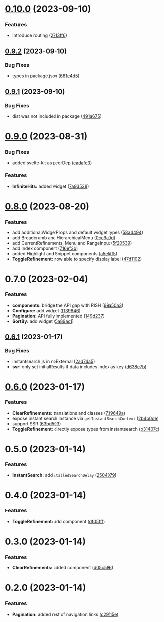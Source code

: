 # [0.10.0](https://github.com/aymeric-giraudet/svelte-algolia-instantsearch/compare/v0.9.2...v0.10.0) (2023-09-10)


### Features

* introduce routing ([2713ff6](https://github.com/aymeric-giraudet/svelte-algolia-instantsearch/commit/2713ff6d49650bf80d52df6c6c9779c83e99fa68))



## [0.9.2](https://github.com/aymeric-giraudet/svelte-algolia-instantsearch/compare/v0.9.1...v0.9.2) (2023-09-10)


### Bug Fixes

* types in package.json ([661e4d5](https://github.com/aymeric-giraudet/svelte-algolia-instantsearch/commit/661e4d5a2022d8f840c96b7c55c73265bf8378a8))



## [0.9.1](https://github.com/aymeric-giraudet/svelte-algolia-instantsearch/compare/v0.9.0...v0.9.1) (2023-09-10)


### Bug Fixes

* dist was not included in package ([491a675](https://github.com/aymeric-giraudet/svelte-algolia-instantsearch/commit/491a67532fc18859e086f25b6ca914e4a93fc636))



# [0.9.0](https://github.com/aymeric-giraudet/svelte-algolia-instantsearch/compare/v0.8.0...v0.9.0) (2023-08-31)


### Bug Fixes

* added svelte-kit as peerDep ([cadafe3](https://github.com/aymeric-giraudet/svelte-algolia-instantsearch/commit/cadafe329f97ea58fe4ec38538cb6ab91c1f90c5))


### Features

* **InfiniteHits:** added widget ([7a93538](https://github.com/aymeric-giraudet/svelte-algolia-instantsearch/commit/7a935383a5b1af1200deba01c9eedafcc88c153d))



# [0.8.0](https://github.com/aymeric-giraudet/svelte-algolia-instantsearch/compare/v0.7.0...v0.8.0) (2023-08-20)


### Features

* add additionalWidgetProps and default widget types ([58a4494](https://github.com/aymeric-giraudet/svelte-algolia-instantsearch/commit/58a44948c780f8f955f47f17bb1ec862f0bb6529))
* add Breadcrumb and HierarchicalMenu ([0cc9a0d](https://github.com/aymeric-giraudet/svelte-algolia-instantsearch/commit/0cc9a0da489ec0f68010ba92296c591ce51fe624))
* add CurrentRefinements, Menu and RangeInput ([5f20539](https://github.com/aymeric-giraudet/svelte-algolia-instantsearch/commit/5f2053918d8c3b8c5ab778ab9466f01dfd4b95d3))
* add Index component ([716ef3b](https://github.com/aymeric-giraudet/svelte-algolia-instantsearch/commit/716ef3ba8aa8a2764631481e8a1562948b81d3f7))
* added Highlight and Snippet components ([a5e5ff5](https://github.com/aymeric-giraudet/svelte-algolia-instantsearch/commit/a5e5ff5519840e599a90f7dcfb91f0d7d2490471))
* **ToggleRefinement:** now able to specify display label ([47d1102](https://github.com/aymeric-giraudet/svelte-algolia-instantsearch/commit/47d1102831deac50be6aa81d42198de53e1ffd07))



# [0.7.0](https://github.com/aymeric-giraudet/svelte-algolia-instantsearch/compare/v0.6.1...v0.7.0) (2023-02-04)


### Features

* **components:** bridge the API gap with RISH ([99a50a3](https://github.com/aymeric-giraudet/svelte-algolia-instantsearch/commit/99a50a3b569181a35407e2eb6838ba82133d5944))
* **Configure:** add widget ([f139846](https://github.com/aymeric-giraudet/svelte-algolia-instantsearch/commit/f13984682ceb6bc60ec812d18ff69c820b664553))
* **Pagination:** API fully implemented ([149d237](https://github.com/aymeric-giraudet/svelte-algolia-instantsearch/commit/149d2376e787e11e4196b466fee06549fb8b5047))
* **SortBy:** add widget ([5a89ac1](https://github.com/aymeric-giraudet/svelte-algolia-instantsearch/commit/5a89ac1185b92c6dcccba1262e15ca73a57639f6))



## [0.6.1](https://github.com/aymeric-giraudet/svelte-algolia-instantsearch/compare/v0.6.0...v0.6.1) (2023-01-17)


### Bug Fixes

* instantsearch.js in noExternal ([2ad74a5](https://github.com/aymeric-giraudet/svelte-algolia-instantsearch/commit/2ad74a583bdc95cbb5c51ef8704192e8ebb028ee))
* **ssr:** only set initialResults if data includes index as key ([d638e7b](https://github.com/aymeric-giraudet/svelte-algolia-instantsearch/commit/d638e7bfa54a4abb58dde758f55fab47ba8ca469))



# [0.6.0](https://github.com/aymeric-giraudet/svelte-algolia-instantsearch/compare/v0.5.0...v0.6.0) (2023-01-17)


### Features

* **ClearRefinements:** translations and classes ([739649a](https://github.com/aymeric-giraudet/svelte-algolia-instantsearch/commit/739649ad522ac1ad810ebd9ccfa3b07f20de1275))
* expose instant search instance via `getInstantSearchContext` ([2b4b0de](https://github.com/aymeric-giraudet/svelte-algolia-instantsearch/commit/2b4b0de28b9f1c39d1f064219494e0eb9258035e))
* support SSR ([63bd503](https://github.com/aymeric-giraudet/svelte-algolia-instantsearch/commit/63bd5036f76b1f57a5d5beb69ce931446cda895d))
* **ToggleRefinement:** directly expose types from instantsearch ([b31407c](https://github.com/aymeric-giraudet/svelte-algolia-instantsearch/commit/b31407c62c36c449e425c42930c56c7f38e810d9))



# 0.5.0 (2023-01-14)


### Features

* **InstantSearch:** add `stalledSearchDelay` ([2504079](https://github.com/aymeric-giraudet/svelte-algolia-instantsearch/commit/2504079c1b8dd08802517e3a5b9ec65ed568ec1f))



# 0.4.0 (2023-01-14)


### Features

* **ToggleRefinement:** add component ([df05fff](https://github.com/aymeric-giraudet/svelte-algolia-instantsearch/commit/df05fffe2e0a1b3c7d411f9bbfb9b9268579b78c))



# 0.3.0 (2023-01-14)


### Features

* **ClearRefinements:** added component ([d05c586](https://github.com/aymeric-giraudet/svelte-algolia-instantsearch/commit/d05c586a0e68112a976ab046b05731a2b232b558))



# 0.2.0 (2023-01-14)


### Features

* **Pagination:** added rest of navigation links ([c29f15e](https://github.com/aymeric-giraudet/svelte-algolia-instantsearch/commit/c29f15ea54ca4880feb2b78ab8fd1d9d89eea914))



